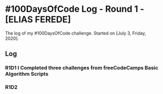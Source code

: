 # #100DaysOfCode Log - Round 1 - [ELIAS FEREDE]

The log of my #100DaysOfCode challenge. Started on [July 3, Friday, 2020].

## Log

### R1D1 I Completed three challenges from freeCodeCamps Basic Algorithm Scripts


### R1D2
